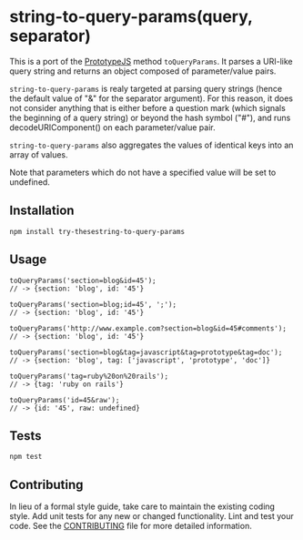 string-to-query-params(query, separator)
========================================

This is a port of the [PrototypeJS](http://prototypejs.org/) method `toQueryParams`.
It parses a URI-like query string and returns an object composed of parameter/value pairs.

`string-to-query-params` is realy targeted at parsing query strings (hence the
default value of "&" for the separator argument).  For this reason, it does not
consider anything that is either before a question mark (which signals the
beginning of a query string) or beyond the hash symbol ("#"), and runs
decodeURIComponent() on each parameter/value pair.

`string-to-query-params` also aggregates the values of identical keys into an
array of values.

Note that parameters which do not have a specified value will be set to undefined.

## Installation

  `npm install try-thesestring-to-query-params`

## Usage

    toQueryParams('section=blog&id=45');
    // -> {section: 'blog', id: '45'}
    
    toQueryParams('section=blog;id=45', ';');
    // -> {section: 'blog', id: '45'}
    
    toQueryParams('http://www.example.com?section=blog&id=45#comments');
    // -> {section: 'blog', id: '45'}
    
    toQueryParams('section=blog&tag=javascript&tag=prototype&tag=doc');
    // -> {section: 'blog', tag: ['javascript', 'prototype', 'doc']}
    
    toQueryParams('tag=ruby%20on%20rails');
    // -> {tag: 'ruby on rails'}
    
    toQueryParams('id=45&raw');
    // -> {id: '45', raw: undefined}

## Tests

  `npm test`

## Contributing

In lieu of a formal style guide, take care to maintain the existing coding
style. Add unit tests for any new or changed functionality. Lint and test your
code.  See the [CONTRIBUTING](CONTRIBUTING.md) file for more detailed information.
